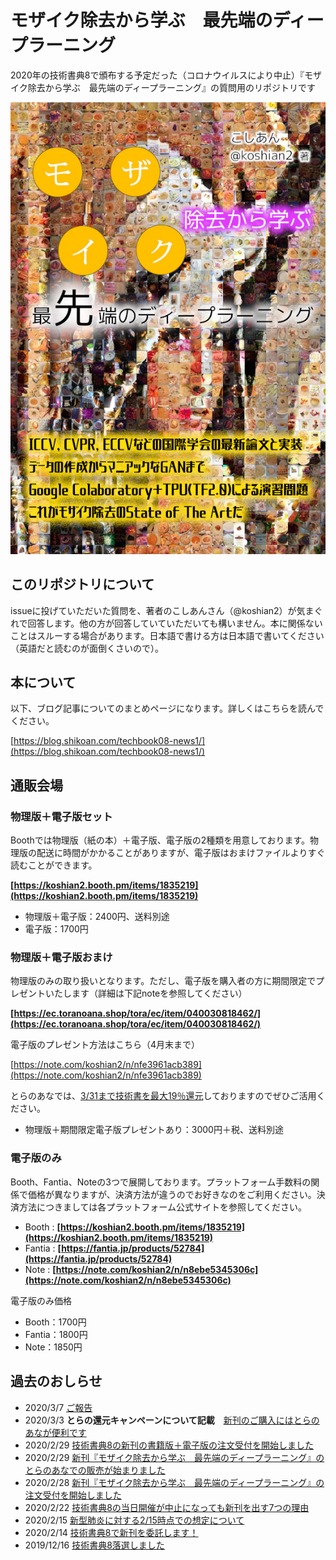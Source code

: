 # モザイク除去から学ぶ　最先端のディープラーニング
2020年の技術書典8で頒布する予定だった（コロナウイルスにより中止）『モザイク除去から学ぶ　最先端のディープラーニング』の質問用のリポジトリです

![](https://github.com/koshian2/MosaicDeeplearningBook/blob/master/images/title.png)

## このリポジトリについて
issueに投げていただいた質問を、著者のこしあんさん（@koshian2）が気まぐれで回答します。他の方が回答していていただいても構いません。本に関係ないことはスルーする場合があります。日本語で書ける方は日本語で書いてください（英語だと読むのが面倒くさいので）。

## 本について
以下、ブログ記事についてのまとめページになります。詳しくはこちらを読んでください。

[https://blog.shikoan.com/techbook08-news1/](https://blog.shikoan.com/techbook08-news1/)

## 通販会場
### 物理版＋電子版セット
Boothでは物理版（紙の本）＋電子版、電子版の2種類を用意しております。物理版の配送に時間がかかることがありますが、電子版はおまけファイルよりすぐ読むことができます。

**[https://koshian2.booth.pm/items/1835219](https://koshian2.booth.pm/items/1835219)**

* 物理版＋電子版：2400円、送料別途
* 電子版：1700円

### 物理版＋電子版おまけ
物理版のみの取り扱いとなります。ただし、電子版を購入者の方に期間限定でプレゼントいたします（詳細は下記noteを参照してください）

**[https://ec.toranoana.shop/tora/ec/item/040030818462/](https://ec.toranoana.shop/tora/ec/item/040030818462/)**

電子版のプレゼント方法はこちら（4月末まで）

[https://note.com/koshian2/n/nfe3961acb389](https://note.com/koshian2/n/nfe3961acb389)

とらのあなでは、[3/31まで技術書を最大19％還元](https://blog.shikoan.com/techbook08-news03/)しておりますのでぜひご活用ください。

* 物理版＋期間限定電子版プレゼントあり：3000円＋税、送料別途

### 電子版のみ
Booth、Fantia、Noteの3つで展開しております。プラットフォーム手数料の関係で価格が異なりますが、決済方法が違うのでお好きなのをご利用ください。決済方法につきましては各プラットフォーム公式サイトを参照してください。

* Booth : **[https://koshian2.booth.pm/items/1835219](https://koshian2.booth.pm/items/1835219)**
* Fantia : **[https://fantia.jp/products/52784](https://fantia.jp/products/52784)**
* Note : **[https://note.com/koshian2/n/n8ebe5345306c](https://note.com/koshian2/n/n8ebe5345306c)**

電子版のみ価格

* Booth：1700円
* Fantia：1800円
* Note：1850円

## 過去のおしらせ
* 2020/3/7 [ご報告](https://blog.shikoan.com/techbook08-news04/)
* 2020/3/3 **とらの還元キャンペーンについて記載**　[新刊のご購入にはとらのあなが便利です](https://blog.shikoan.com/techbook08-news03/)
* 2020/2/29 [技術書典8の新刊の書籍版＋電子版の注文受付を開始しました](https://blog.shikoan.com/techbook08-news02-2/)
* 2020/2/29 [新刊『モザイク除去から学ぶ　最先端のディープラーニング』のとらのあなでの販売が始まりました](https://note.com/koshian2/n/nfe3961acb389)
* 2020/2/28 [新刊『モザイク除去から学ぶ　最先端のディープラーニング』の注文受付を開始しました](https://note.com/koshian2/n/n4bf9bdd19699)
* 2020/2/22 [技術書典8の当日開催が中止になっても新刊を出す7つの理由](https://blog.shikoan.com/techbook08-news02/)
* 2020/2/15 [新型肺炎に対する2/15時点での想定について](https://blog.shikoan.com/techbook08-sp/)
* 2020/2/14 [技術書典8で新刊を委託します！](https://blog.shikoan.com/techbook08-news1/)
* 2019/12/16 [技術書典8落選しました](https://note.com/koshian2/n/n6b69960a7d67)


